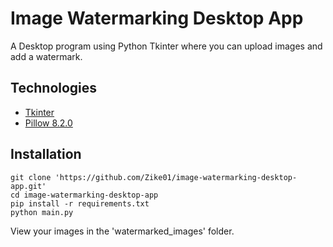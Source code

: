 # Image Watermarking Desktop App
A Desktop program using Python Tkinter where you can upload images and add a watermark.

## Technologies
- [Tkinter](https://docs.python.org/3/library/tkinter.html)
- [Pillow 8.2.0](https://pypi.org/project/Pillow/)

## Installation
```
git clone 'https://github.com/Zike01/image-watermarking-desktop-app.git'
cd image-watermarking-desktop-app
pip install -r requirements.txt
python main.py
```
View your images in the 'watermarked_images' folder.
